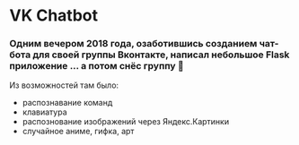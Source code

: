 # VK Chatbot

### Одним вечером 2018 года, озаботившись созданием чат-бота для своей группы Вконтакте, написал небольшое Flask приложение ... а потом снёс группу 🙈

Из возможностей там было:
- распознавание команд
- клавиатура
- распознование изображений через Яндекс.Картинки
- случайное аниме, гифка, арт
